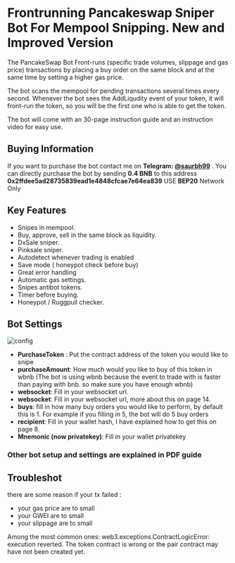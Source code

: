 # Frontrunning Pancakeswap Sniper Bot For Mempool Snipping. New and Improved Version
The PancakeSwap Bot Front-runs (specific trade volumes, slippage and gas price) transactions by placing a buy order on the same block and at the same time by setting a higher gas price.

The bot scans the mempool for pending transactions several times every second. Whenever the bot sees the AddLiqudity event of your token, it will front-run the token, so you will be the first one who is able to get the token.

The bot will come with an 30-page instruction guide and an instruction video for easy use.
## Buying Information
If you want to purchase the bot contact me on **Telegram: <a href="https://t.me/saurbh99">@saurbh99</a>** . You can directly purchase the bot by sending  **0.4 BNB** to this address **0x2ffdee5ad28735839ead1e4848cfcae7e64ea839**  USE **BEP20** Network Only 

## Key Features 
- Snipes in mempool.
- Buy, approve, sell in the same block as liquidity.
- DxSale sniper.
- Pinksale sniper.
- Autodetect whenever trading is enabled
- Save mode ( honeypot check before buy)
- Great error handling
- Automatic gas settings.
- Snipes antibot tokens.
- Timer before buying.
- Honeypot / Ruggpull checker.
## Bot Settings
![config](https://user-images.githubusercontent.com/92146797/144708875-824a790b-dab2-4aa3-aa81-32a195fbb04a.PNG)

- **PurchaseToken** : Put the contract address of the token you would like to snipe
- **purchaseAmount**: How much would you like to buy of this token in wbnb (The bot is using
wbnb because the event to trade with is faster than paying with bnb. so make sure you have
enough wbnb)
- **websocket**: Fill in your websocket url.
- **websocket**: Fill in your websocket url, more about this on page 14.
- **buys**: fill in how many buy orders you would like to perform, by default this is 1. For example
if you filling in 5, the bot will do 5 buy orders
- **recipient**: Fill in your wallet hash, I have explained how to get this on page 8.
- **Mnemonic (now privatekey)**: Fill in your wallet privatekey

### Other bot setup and settings are explained in PDF guide

## Troubleshot
there are some reason if your tx failed :

- your gas price are to small
- your GWEI are to small
- your slippage are to small

Among the most common ones: web3.exceptions.ContractLogicError: execution reverted. The token contract is wrong or the pair contract may have not been created yet.
